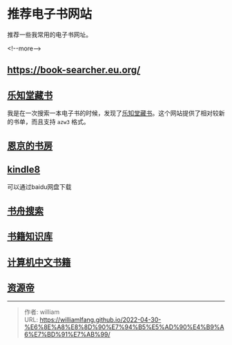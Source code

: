 # 推荐电子书网站


推荐一些我常用的电子书网址。

&lt;!--more--&gt;

## https://book-searcher.eu.org/

## [乐知堂藏书](http://orientfire.dsmynas.com:8888/cops/index.php)

我是在一次搜索一本电子书的时候，发现了[乐知堂藏书](http://orientfire.dsmynas.com:8888/cops/index.php)。这个网站提供了相对较新的书单，而且支持 `azw3` 格式。

## [恩京的书房](https://www.enjing.com/lishi/)

## [kindle8](https://www.kindle8.net/)

可以通过baidu网盘下载

## [书舟搜索](https://www.shuzhou.cc/)

## [书籍知识库](https://book.zhishikoo.com/)

## [计算机中文书籍](https://tanqingbo.cn/CSBook001/#C&#43;&#43;)

## [资源帝](http://shu.ziyuandi.cn/)


---

> 作者: william  
> URL: https://williamlfang.github.io/2022-04-30-%E6%8E%A8%E8%8D%90%E7%94%B5%E5%AD%90%E4%B9%A6%E7%BD%91%E7%AB%99/  

